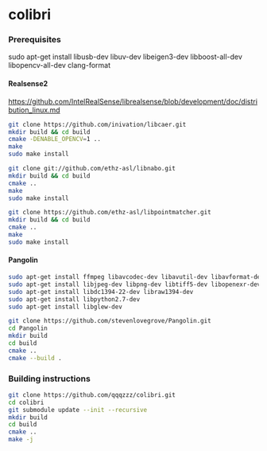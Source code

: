 # colibri

### Prerequisites
sudo apt-get install libusb-dev libuv-dev libeigen3-dev libboost-all-dev libopencv-all-dev clang-format

#### Realsense2
https://github.com/IntelRealSense/librealsense/blob/development/doc/distribution_linux.md

```bash
git clone https://github.com/inivation/libcaer.git
mkdir build && cd build
cmake -DENABLE_OPENCV=1 ..
make
sudo make install
```
```bash
git clone git://github.com/ethz-asl/libnabo.git
mkdir build && cd build
cmake ..
make
sudo make install
```
```bash
git clone https://github.com/ethz-asl/libpointmatcher.git
mkdir build && cd build
cmake ..
make
sudo make install
```

#### Pangolin
```bash
sudo apt-get install ffmpeg libavcodec-dev libavutil-dev libavformat-dev libswscale-dev 
sudo apt-get install libjpeg-dev libpng-dev libtiff5-dev libopenexr-dev libxkbcommon-dev
sudo apt-get install libdc1394-22-dev libraw1394-dev
sudo apt-get install libpython2.7-dev
sudo apt-get install libglew-dev
```
```bash
git clone https://github.com/stevenlovegrove/Pangolin.git
cd Pangolin
mkdir build
cd build
cmake ..
cmake --build .
```

### Building instructions
```bash
git clone https://github.com/qqqzzz/colibri.git
cd colibri
git submodule update --init --recursive
mkdir build
cd build
cmake ..
make -j
```
